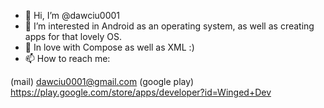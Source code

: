 - 👋 Hi, I’m @dawciu0001
- 👀 I’m interested in Android as an operating system, as well as creating apps for that lovely OS.
- 🌱 In love with Compose as well as XML :)
- 📫 How to reach me:

(mail) dawciu0001@gmail.com
(google play) https://play.google.com/store/apps/developer?id=Winged+Dev

<!---
dawciu0001/dawciu0001 is a ✨ special ✨ repository because its `README.md` (this file) appears on your GitHub profile.
You can click the Preview link to take a look at your changes.
--->
